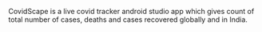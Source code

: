 CovidScape is a live covid tracker android studio app which gives count of total number of cases, deaths and cases recovered globally and in India.

